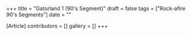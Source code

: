 +++
title = "Gatorland 1 (90's Segment)"
draft = false
tags = ["Rock-afire 90's Segments"]
date = ""

[Article]
contributors = []
gallery = []
+++